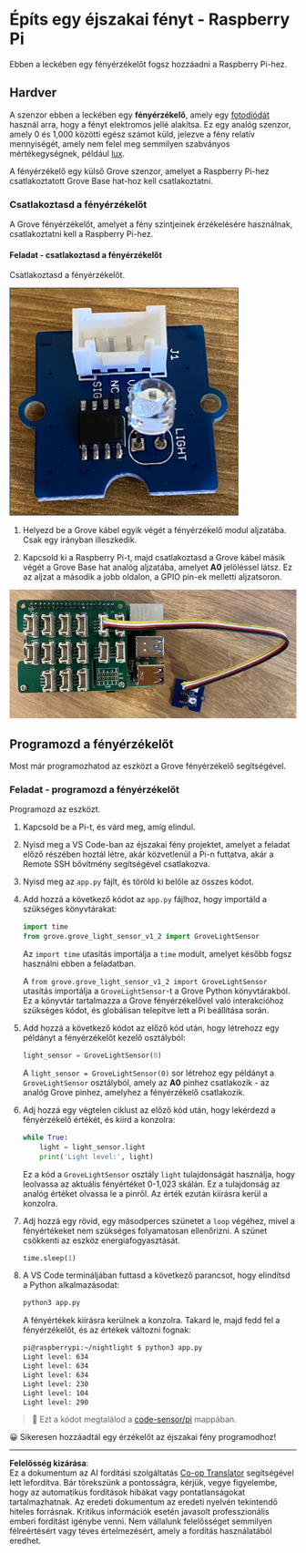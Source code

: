 <!--
CO_OP_TRANSLATOR_METADATA:
{
  "original_hash": "ea733bd0cdf2479e082373f765a08678",
  "translation_date": "2025-08-27T22:31:06+00:00",
  "source_file": "1-getting-started/lessons/3-sensors-and-actuators/pi-sensor.md",
  "language_code": "hu"
}
-->
# Építs egy éjszakai fényt - Raspberry Pi

Ebben a leckében egy fényérzékelőt fogsz hozzáadni a Raspberry Pi-hez.

## Hardver

A szenzor ebben a leckében egy **fényérzékelő**, amely egy [fotodiódát](https://wikipedia.org/wiki/Photodiode) használ arra, hogy a fényt elektromos jellé alakítsa. Ez egy analóg szenzor, amely 0 és 1,000 közötti egész számot küld, jelezve a fény relatív mennyiségét, amely nem felel meg semmilyen szabványos mértékegységnek, például [lux](https://wikipedia.org/wiki/Lux).

A fényérzékelő egy külső Grove szenzor, amelyet a Raspberry Pi-hez csatlakoztatott Grove Base hat-hoz kell csatlakoztatni.

### Csatlakoztasd a fényérzékelőt

A Grove fényérzékelőt, amelyet a fény szintjeinek érzékelésére használnak, csatlakoztatni kell a Raspberry Pi-hez.

#### Feladat - csatlakoztasd a fényérzékelőt

Csatlakoztasd a fényérzékelőt.

![Egy Grove fényérzékelő](../../../../../translated_images/grove-light-sensor.b8127b7c434e632d6bcdb57587a14e9ef69a268a22df95d08628f62b8fa5505c.hu.png)

1. Helyezd be a Grove kábel egyik végét a fényérzékelő modul aljzatába. Csak egy irányban illeszkedik.

1. Kapcsold ki a Raspberry Pi-t, majd csatlakoztasd a Grove kábel másik végét a Grove Base hat analóg aljzatába, amelyet **A0** jelöléssel látsz. Ez az aljzat a második a jobb oldalon, a GPIO pin-ek melletti aljzatsoron.

![A Grove fényérzékelő az A0 aljzathoz csatlakoztatva](../../../../../translated_images/pi-light-sensor.66cc1e31fa48cd7d5f23400d4b2119aa41508275cb7c778053a7923b4e972d7e.hu.png)

## Programozd a fényérzékelőt

Most már programozhatod az eszközt a Grove fényérzékelő segítségével.

### Feladat - programozd a fényérzékelőt

Programozd az eszközt.

1. Kapcsold be a Pi-t, és várd meg, amíg elindul.

1. Nyisd meg a VS Code-ban az éjszakai fény projektet, amelyet a feladat előző részében hoztál létre, akár közvetlenül a Pi-n futtatva, akár a Remote SSH bővítmény segítségével csatlakozva.

1. Nyisd meg az `app.py` fájlt, és töröld ki belőle az összes kódot.

1. Add hozzá a következő kódot az `app.py` fájlhoz, hogy importáld a szükséges könyvtárakat:

    ```python
    import time
    from grove.grove_light_sensor_v1_2 import GroveLightSensor
    ```

    Az `import time` utasítás importálja a `time` modult, amelyet később fogsz használni ebben a feladatban.

    A `from grove.grove_light_sensor_v1_2 import GroveLightSensor` utasítás importálja a `GroveLightSensor`-t a Grove Python könyvtárakból. Ez a könyvtár tartalmazza a Grove fényérzékelővel való interakcióhoz szükséges kódot, és globálisan telepítve lett a Pi beállítása során.

1. Add hozzá a következő kódot az előző kód után, hogy létrehozz egy példányt a fényérzékelőt kezelő osztályból:

    ```python
    light_sensor = GroveLightSensor(0)
    ```

    A `light_sensor = GroveLightSensor(0)` sor létrehoz egy példányt a `GroveLightSensor` osztályból, amely az **A0** pinhez csatlakozik - az analóg Grove pinhez, amelyhez a fényérzékelő csatlakozik.

1. Adj hozzá egy végtelen ciklust az előző kód után, hogy lekérdezd a fényérzékelő értékét, és kiírd a konzolra:

    ```python
    while True:
        light = light_sensor.light
        print('Light level:', light)
    ```

    Ez a kód a `GroveLightSensor` osztály `light` tulajdonságát használja, hogy leolvassa az aktuális fényértéket 0-1,023 skálán. Ez a tulajdonság az analóg értéket olvassa le a pinről. Az érték ezután kiírásra kerül a konzolra.

1. Adj hozzá egy rövid, egy másodperces szünetet a `loop` végéhez, mivel a fényértékeket nem szükséges folyamatosan ellenőrizni. A szünet csökkenti az eszköz energiafogyasztását.

    ```python
    time.sleep(1)
    ```

1. A VS Code termináljában futtasd a következő parancsot, hogy elindítsd a Python alkalmazásodat:

    ```sh
    python3 app.py
    ```

    A fényértékek kiírásra kerülnek a konzolra. Takard le, majd fedd fel a fényérzékelőt, és az értékek változni fognak:

    ```output
    pi@raspberrypi:~/nightlight $ python3 app.py 
    Light level: 634
    Light level: 634
    Light level: 634
    Light level: 230
    Light level: 104
    Light level: 290
    ```

> 💁 Ezt a kódot megtalálod a [code-sensor/pi](../../../../../1-getting-started/lessons/3-sensors-and-actuators/code-sensor/pi) mappában.

😀 Sikeresen hozzáadtál egy érzékelőt az éjszakai fény programodhoz!

---

**Felelősség kizárása**:  
Ez a dokumentum az AI fordítási szolgáltatás [Co-op Translator](https://github.com/Azure/co-op-translator) segítségével lett lefordítva. Bár törekszünk a pontosságra, kérjük, vegye figyelembe, hogy az automatikus fordítások hibákat vagy pontatlanságokat tartalmazhatnak. Az eredeti dokumentum az eredeti nyelvén tekintendő hiteles forrásnak. Kritikus információk esetén javasolt professzionális emberi fordítást igénybe venni. Nem vállalunk felelősséget semmilyen félreértésért vagy téves értelmezésért, amely a fordítás használatából eredhet.